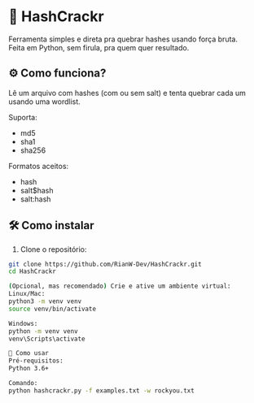# 🧠 HashCrackr

Ferramenta simples e direta pra quebrar hashes usando força bruta.  
Feita em Python, sem firula, pra quem quer resultado.

## ⚙️ Como funciona?

Lê um arquivo com hashes (com ou sem salt) e tenta quebrar cada um usando uma wordlist.

Suporta:  
- md5  
- sha1  
- sha256  

Formatos aceitos:  
- hash  
- salt$hash  
- salt:hash  

## 🛠️ Como instalar

1. Clone o repositório:  
```bash
git clone https://github.com/RianW-Dev/HashCrackr.git
cd HashCrackr

(Opcional, mas recomendado) Crie e ative um ambiente virtual:
Linux/Mac:
python3 -m venv venv
source venv/bin/activate

Windows:
python -m venv venv
venv\Scripts\activate

🚀 Como usar
Pré-requisitos:
Python 3.6+

Comando:
python hashcrackr.py -f examples.txt -w rockyou.txt
